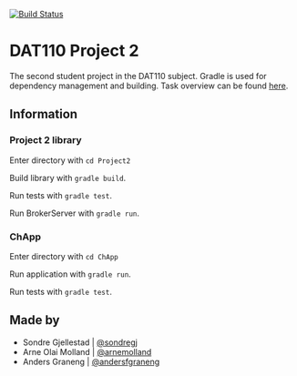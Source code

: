 [![Build Status](https://travis-ci.com/roger-29/dat110-project2.svg?branch=master)](https://travis-ci.com/roger-29/dat110-project2)

# DAT110 Project 2

The second student project in the DAT110 subject. Gradle is used for dependency management and building. Task overview can be found [here](https://github.com/selabhvl/dat110public/blob/master/week8/week8.md).

## Information

### Project 2 library

Enter directory with `cd Project2`

Build library with `gradle build`.

Run tests with `gradle test`.

Run BrokerServer with `gradle run`.

### ChApp

Enter directory with `cd ChApp`

Run application with `gradle run`.

Run tests with `gradle test`.

## Made by

- Sondre Gjellestad | [@sondregj](https://github.com/sondregj)
- Arne Olai Molland | [@arnemolland](https://github.com/arnemolland)
- Anders Graneng | [@andersfgraneng](https://github.com/andersfgraneng)
